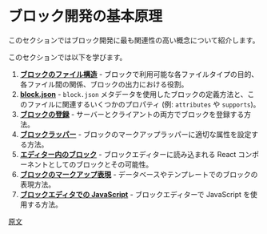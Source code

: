 <!-- 
# Fundamentals of Block Development
 -->
# ブロック開発の基本原理

<!-- 
This section provides an introduction to the most relevant concepts in Block Development.
 -->
このセクションではブロック開発に最も関連性の高い概念について紹介します。

<!-- 
In this section, you will learn:
 -->
このセクションでは以下を学びます。

<!-- 
1. [**File structure of a block**](https://developer.wordpress.org/block-editor/getting-started/fundamentals/file-structure-of-a-block) - The purpose of each one of the types of files available for a block, the relationships between them, and their role in the output of the block.
1. [**`block.json`**](https://developer.wordpress.org/block-editor/getting-started/fundamentals/block-json) - How a block is defined using its `block.json` metadata and some relevant properties of this file (such as `attributes` and `supports`).
1. [**Registration of a block**](https://developer.wordpress.org/block-editor/getting-started/fundamentals/registration-of-a-block) - How a block is registered in both the server and the client.
1. [**Block wrapper**](https://developer.wordpress.org/block-editor/getting-started/fundamentals/block-wrapper) - How to set proper attributes to the block's markup wrapper.
1. [**The block in the Editor**](https://developer.wordpress.org/block-editor/getting-started/fundamentals/block-in-the-editor) - The block as a React component loaded in the Block Editor and its possibilities.
1. [**Markup representation of a block**](https://developer.wordpress.org/block-editor/getting-started/fundamentals/markup-representation-block) - How blocks are represented in the DB or in templates.
1. [**Javascript in the Block Editor**](https://developer.wordpress.org/block-editor/getting-started/fundamentals/javascript-in-the-block-editor) - How to work with Javascript for the Block Editor.
 -->
1. [**ブロックのファイル構造**](https://ja.wordpress.org/team/handbook/block-editor/getting-started/fundamentals/file-structure-of-a-block) - ブロックで利用可能な各ファイルタイプの目的、各ファイル間の関係、ブロックの出力における役割。
1. [**block.json**](https://ja.wordpress.org/team/handbook/block-editor/getting-started/fundamentals/block-json) - `block.json` メタデータを使用したブロックの定義方法と、このファイルに関連するいくつかのプロパティ (例: `attributes` や `supports`)。
1. [**ブロックの登録**](https://ja.wordpress.org/team/handbook/block-editor/getting-started/fundamentals/registration-of-a-block) - サーバーとクライアントの両方でブロックを登録する方法。
1. [**ブロックラッパー**](https://ja.wordpress.org/team/handbook/block-editor/getting-started/fundamentals/block-wrapper) - ブロックのマークアップラッパーに適切な属性を設定する方法。
1. [**エディター内のブロック**](https://ja.wordpress.org/team/handbook/block-editor/getting-started/fundamentals/block-in-the-editor/) - ブロックエディターに読み込まれる React コンポーネントとしてのブロックとその可能性。
1. [**ブロックのマークアップ表現**](https://ja.wordpress.org/team/handbook/block-editor/getting-started/fundamentals/markup-representation-block/) - データベースやテンプレートでのブロックの表現方法。
1. [**ブロックエディタでの JavaScript**](https://ja.wordpress.org/team/handbook/block-editor/getting-started/fundamentals/javascript-in-the-block-editor) - ブロックエディターで JavaScript を使用する方法。

[原文](https://github.com/WordPress/gutenberg/blob/trunk/docs/getting-started/fundamentals/README.md)



